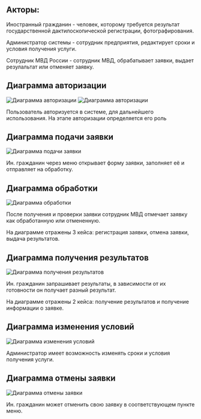 Акторы:
-
Иностранный гражданин - человек, которому требуется результат государственной дактилоскопической регистрации, фотографирования.

Администратор системы - сотрудник предприятия, редактирует сроки и условия получения услуги.

Сотрудник МВД России - сотрудник МВД, обрабатывает заявки, выдает резулальтат или отменяет заявку.


Диаграмма авторизации
-
![Диаграмма авторизации](https://github.com/user-attachments/assets/7f83b804-8576-4366-ad13-7dd6bb97de53)
![Диаграмма авторизации](https://github.com/user-attachments/assets/b6a054f8-084d-4ce0-920c-a7f9a57995f5)





Пользователь авторизуется в системе, для дальнейшего использования. На этапе авторизации определяется его роль


Диаграмма подачи заявки
-
![Диаграмма подачи заявки](https://github.com/user-attachments/assets/7d403f5f-d874-459b-9965-0ec873a09902)




Ин. гражданин через меню открывает форму заявки, заполняет её и отправляет на обработку.


Диаграмма обработки
-
![Диаграмма обработки](https://github.com/user-attachments/assets/bd5447fc-762a-4323-a30c-51c6a5b237e3)




После получения и проверки заявки сотрудник МВД отмечает заявку как обработанную или отмененную.

На диаграмме отражены 3 кейса: регистрация заявки, отмена заявки, выдача результатов.



Диаграмма получения результатов
-
![Диаграмма получения результатов](https://github.com/user-attachments/assets/ca9325e0-79ac-46c3-8255-47dd909aca9b)





Ин. гражданин запрашивает результаты, в зависимости от их готовности он получает разный результат.

На диаграмме отражены 2 кейса: получение результатов и получение информации о заявке.


Диаграмма изменения условий
-
![Диаграмма изменения условий](https://github.com/user-attachments/assets/9e9d7609-7172-4c5d-bbaa-0ddd2384a456)





Администратор имеет возможность изменять сроки и условия получения услуги.


Диаграмма отмены заявки
-
![Диаграмма отмены заявки](https://github.com/user-attachments/assets/6bf76932-de88-434e-9c51-9d667f792e0f)




Ин. гражданин может отменить свою заявку в соответствующем пункте меню.
